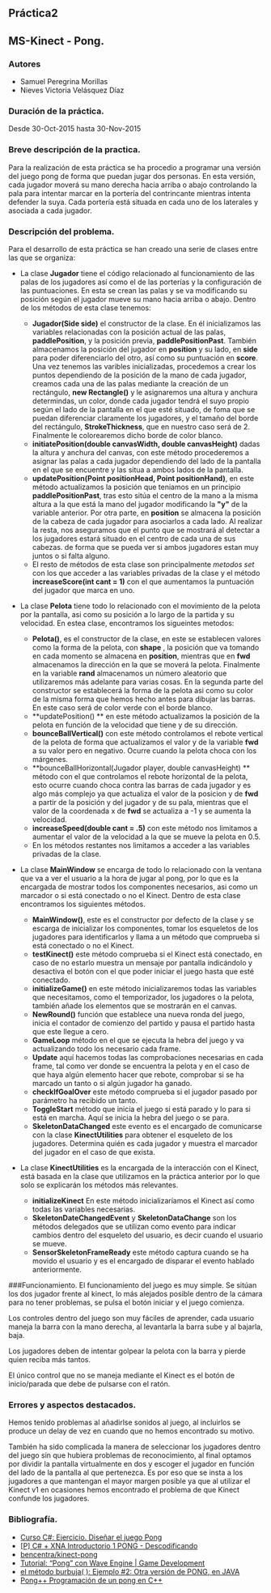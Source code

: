 ## Práctica2
## MS-Kinect - Pong.

### Autores
* Samuel Peregrina Morillas
* Nieves Victoria Velásquez Díaz

### Duración de la práctica.
Desde 30-Oct-2015 hasta 30-Nov-2015

### Breve descripción de la practica.
Para la realización de esta práctica se ha procedio a programar una versión del juego pong de forma que puedan jugar dos personas. En esta versión, cada jugador moverá su mano derecha hacia arriba o abajo controlando la pala para intentar marcar en la portería del contrincante mientras intenta defender la suya. Cada portería está situada en cada uno de los laterales y asociada a cada jugador.

### Descripción del problema.
Para el desarrollo de esta práctica se han creado una serie de clases entre las que se organiza: 
* La clase **Jugador** tiene el código relacionado al funcionamiento de las palas de los jugadores así como el de las porterías y la configuración de las puntuaciones. En esta se crean las palas y se va modificando su posición según el jugador mueve su mano hacia arriba o abajo. Dentro de los métodos de esta clase tenemos:
	* **Jugador(Side side)**  el constructor de la clase. En él inicializamos las variables relacionadas con la posición actual de las palas, **paddlePosition**, y la posición previa, **paddlePositionPast**. También almacenamos la posición del jugador en **position** y su lado, en **side** para poder diferenciarlo del otro, así como su puntuación en **score**.
	Una vez tenemos las varibles inicializadas, procedemos a crear los puntos dependiendo de la posición de la mano de cada jugador, creamos cada una de las palas mediante la creación de un rectángulo, **new Rectangle()** y le asignaremos una altura y anchura determindas, un color, donde cada jugador tendrá el suyo propio según el lado de la pantalla en el que esté situado, de foma que se puedan diferenciar claramente los jugadores, y el tamaño del borde del rectángulo, **StrokeThickness**, que en nuestro caso será de 2. Finalmente le colorearemos dicho borde de color blanco.
	* **initiatePosition(double canvasWidth, double canvasHeight)** dadas la altura y anchura del canvas, con este método procederemos a asignar las palas a cada jugador dependiendo del lado de la pantalla en el que se encuentre y las situa a ambos lados de la pantalla.
	* **updatePosition(Point positionHead, Point positionHand)**, en este método actualizamos la posición que teniamos en un principio **paddlePositionPast**, tras esto sitúa el centro de la mano a la misma altura a la que está la mano del jugador modificando la **"y"** de la variable anterior. Por otra parte, en **position** se almacena la posición de la cabeza de cada jugador para asociarlos a cada lado. Al realizar la resta, nos aseguramos que el punto que se mostrará al detectar a los jugadores estará situado en el centro de cada una de sus cabezas. de forma que se pueda ver si ambos jugadores estan muy juntos o si falta alguno.
	* El resto de métodos de esta clase son principalmente *metodos set* con los que acceder a las variables privadas de la clase y el método **increaseScore(int cant = 1)** con el que aumentamos la puntuación del jugador que marca en uno.
	
* La clase **Pelota** tiene todo lo relacionado con el movimiento de la pelota por la pantalla, asi como su posición a lo largo de la partida y su velocidad. En estea clase, encontramos los sigueintes metodos:
	* **Pelota()**, es el constructor de la clase, en este se establecen valores como la forma de la pelota, con **shape** , la posición que va tomando en cada momento se almacena en **position**, mientras que en **fwd** almacenamos la dirección en la que se moverá la pelota. Finalmente en la variable **rand** almacenamos un número aleatorio que utilizaremos más adelante para varias cosas. En la segunda parte del constructor se establecerá la forma de la pelota asi como su color de la misma forma que hemos hecho antes para dibujar las barras. En este caso será de color verde con el borde blanco.
	* **updatePosition() ** en este método actualizamos la posición de la pelota en función de la velocidad que tiene y de su dirección.
	* **bounceBallVertical()** con este método controlamos el rebote vertical de la pelota de forma que actualizamos el valor y de la variable **fwd** a su valor pero en negativo. Ocurre cuando la pelota choca con los márgenes.
	* **bounceBallHorizontal(Jugador player, double canvasHeight) ** método con el que controlamos el rebote horizontal de la pelota, esto ocurre cuando choca contra las barras de cada jugador y es algo más complejo ya que actualiza el valor de la posicion y de **fwd** a partir de la posición y del jugador y de su pala, mientras que el valor de la coordenada x de **fwd** se actualiza a -1 y se aumenta la velocidad.
	* **increaseSpeed(double cant = .5)** con este método nos limitamos a aumentar el valor de la velocidad a la que se mueve la pelota en 0.5.
	* En los métodos restantes nos limitamos a acceder a las variables privadas de la clase.

* La clase **MainWindow** se encarga de todo lo relacionado con la ventana que va a ver el usuario a la hora de jugar al pong, por lo que es la encargada de mostrar todos los componentes necesarios, asi como un marcador o si está conectado o no el Kinect. Dentro de esta clase encontramos los siguientes métodos.
	* **MainWindow()**, este es el constructor por defecto de la clase y se escarga de inicializar los componentes, tomar los esqueletos de los jugadores para identificarlos y llama a un método que comprueba si está conectado o no el Kinect.
	* **testKinect()** este método comprueba si el Kinect está conectado, en caso de  no estarlo muestra un mensaje por pantalla indicándolo y desactiva el botón con el que poder iniciar el juego hasta que esté conectado.
	* **initializeGame()** en este método inicializaremos todas las variables que necesitamos, como el temporizador, los jugadores o la pelota, también añade los elementos que se mostrarán en el canvas.
	* **NewRound()** función que establece una nueva ronda del juego, inicia el contador de comienzo del partido y pausa el partido hasta que este llegue a cero.
	* **GameLoop** método en el que se ejecuta la hebra del juego y va actualizando todo los necesario cada frame.
	* **Update** aquí hacemos todas las comprobaciones necesarias en cada frame, tal como ver donde se encuentra la pelota y en el caso de que haya algún elemento hacer que rebote, comprobar si se ha marcado un tanto o si algún jugador ha ganado.
	* **checkIfGoalOver** este método comprueba si el jugador pasado por parámetro ha recibido un tanto.
	* **ToggleStart** método que inicia el juego si está parado y lo para si está en marcha. Aquí se inicia la hebra del juego o se para.
	* **SkeletonDataChanged** este evento es el encargado de comunicarse con la clase **KinectUtilities** para obtener el esqueleto de los jugadores. Determina quién es cada jugador y muestra el marcador del jugador en el caso de que exista.
* La clase **KinectUtilities** es la encargada de la interacción con el Kinect, está basada en la clase que utilizamos en la práctica anterior por lo que solo se explicarán los métodos más relevantes.
	* **initializeKinect** En este método inicializaríamos el Kinect así como todas las variables necesarias.
	* **SkeletonDateChangedEvent** y **SkeletonDataChange** son los métodos delegados que se utilizan como evento para indicar cambios dentro del esqueleto del usuario, es decir cuando el usuario se mueve.
	* **SensorSkeletonFrameReady** este método captura cuando se ha movido el usuario y es el encargado de disparar el evento hablado anteriormente. 

###Funcionamiento.
El funcionamiento del juego es muy simple. Se sitúan los dos jugador frente al kinect, lo más alejados posible dentro de la cámara para no tener problemas, se pulsa el botón iniciar y el juego comienza.

Los controles dentro del juego son muy fáciles de aprender, cada usuario maneja la barra con la mano derecha, al levantarla la barra sube y al bajarla, baja.

Los jugadores deben de intentar golpear la pelota con la barra y pierde quien reciba más tantos.

El único control que no se maneja mediante el Kinect es el botón de inicio/parada que debe de pulsarse con el ratón.
### Errores y aspectos destacados.
Hemos tenido problemas al añadirlse sonidos al juego, al incluirlos se produce un delay de vez en cuando que no hemos encontrado su motivo.

También ha sido complicada la manera de seleccionar los jugadores dentro del juego sin que hubiera problemas de reconocimiento, al final optamos por dividir la pantalla virtualmente en dos y escoger el jugador en función del lado de la pantalla al que pertenezca. Es por eso que se insta a los jugadores a que mantengan el mayor margen posible ya que al utilizar el Kinect v1 en ocasiones hemos encontrado el problema de que Kinect confunde los jugadores.

### Bibliografía.
* [Curso C#: Ejercicio. Diseñar el juego Pong ](http://curso-mcts.blogspot.com.es/2011/03/ejercicio-disenar-el-juego-pong.html)
* [[P] C# + XNA Introductorio 1 PONG - Descodificando ](http://www.3djuegos.com/comunidad-foros/tema/28358171/0/p-c-xna-introductorio-1-pong/)
* [bencentra/kinect-pong ](https://github.com/bencentra/kinect-pong)
* [Tutorial: “Pong” con Wave Engine | Game Development](http://www.gamedev.es/?p=7972)
* [el método burbuja( ): Ejemplo #2: Otra versión de PONG, en JAVA](http://elmetodoburbuja.blogspot.com.es/2012/10/ejemplo-2-otra-version-de-pong-en-java.html)
* [Pong\++ Programación de un pong en C++ ](https://ullpong.wordpress.com/)

